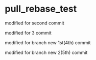 # pull_rebase_test


modified for second commit

modified for 3 commit

modified for branch new 1st(4th) commit

modified for branch new 2(5th) commit